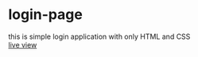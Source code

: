 # login-page
this is simple login application with only HTML and CSS<br>
[live view](https://minarulak9.github.io/login-page/)
